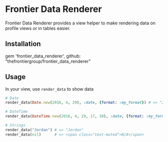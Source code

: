 # Frontier Data Renderer

Frontier Data Renderer provides a view helper to make rendering data on profile views or in tables easier.

## Installation

gem 'frontier_data_renderer', github: "thefrontiergroup/frontier_data_renderer"

## Usage

In your view, use `render_data` to show data

```ruby
# Date
render_data(Date.new(2016, 4, 29), :date, {format: :my_format}) # => "29/4/2016"

# DateTime
render_data(DateTime.new(2016, 4, 29, 17, 30), :date, {format: :my_format}) # => "29/4/2016 5:30PM"

# Strings
render_data("Jordan") # => "Jordan"
render_data(nil)      # => <span class="text-muted">N/A</span>

